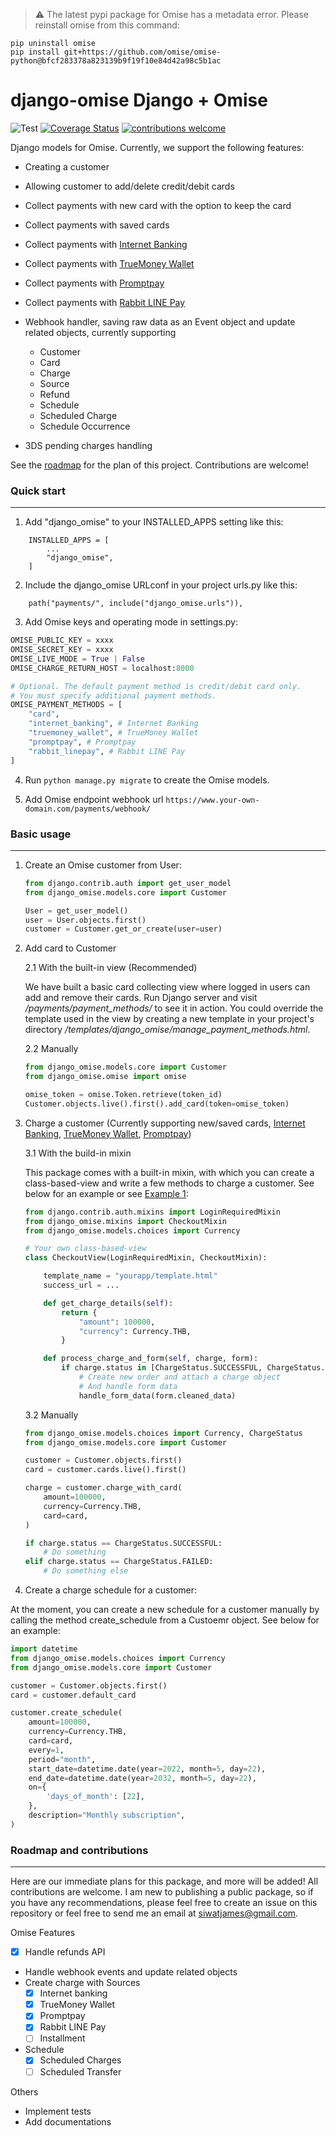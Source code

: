 > :warning: The latest pypi package for Omise has a metadata error. Please reinstall omise from this command:

```
pip uninstall omise
pip install git+https://github.com/omise/omise-python@bfcf283378a823139b9f19f10e84d42a98c5b1ac
```

# django-omise Django + Omise

![Test](https://github.com/jamesx00/django-omise/actions/workflows/tests.yml/badge.svg)
[![Coverage Status](https://coveralls.io/repos/github/jamesx00/django-omise/badge.svg?branch=master)](https://coveralls.io/github/jamesx00/django-omise?branch=master)
[![contributions welcome](https://img.shields.io/badge/contributions-welcome-brightgreen.svg?style=flat)](https://github.com/jamesx00/django-omise/issues)

Django models for Omise. Currently, we support the following features:

-   Creating a customer
-   Allowing customer to add/delete credit/debit cards
-   Collect payments with new card with the option to keep the card
-   Collect payments with saved cards
-   Collect payments with [Internet Banking](https://www.omise.co/internet-banking)
-   Collect payments with [TrueMoney Wallet](https://www.omise.co/truemoney-wallet)
-   Collect payments with [Promptpay](https://www.omise.co/promptpay)
-   Collect payments with [Rabbit LINE Pay](https://www.omise.co/rabbit-linepay)
-   Webhook handler, saving raw data as an Event object and update related objects, currently supporting

    -   Customer
    -   Card
    -   Charge
    -   Source
    -   Refund
    -   Schedule
    -   Scheduled Charge
    -   Schedule Occurrence

-   3DS pending charges handling

See the [roadmap](#roadmap-and-contributions) for the plan of this project. Contributions are welcome!

### Quick start

---

1. Add "django_omise" to your INSTALLED_APPS setting like this:

```
    INSTALLED_APPS = [
        ...
        "django_omise",
    ]
```

2. Include the django_omise URLconf in your project urls.py like this:

```
    path("payments/", include("django_omise.urls")),
```

3. Add Omise keys and operating mode in settings.py:

```python
OMISE_PUBLIC_KEY = xxxx
OMISE_SECRET_KEY = xxxx
OMISE_LIVE_MODE = True | False
OMISE_CHARGE_RETURN_HOST = localhost:8000

# Optional. The default payment method is credit/debit card only.
# You must specify additional payment methods.
OMISE_PAYMENT_METHODS = [
    "card",
    "internet_banking", # Internet Banking
    "truemoney_wallet", # TrueMoney Wallet
    "promptpay", # Promptpay
    "rabbit_linepay", # Rabbit LINE Pay
]
```

4. Run `python manage.py migrate` to create the Omise models.

5. Add Omise endpoint webhook url `https://www.your-own-domain.com/payments/webhook/`

### Basic usage

---

1. Create an Omise customer from User:

    ```python
    from django.contrib.auth import get_user_model
    from django_omise.models.core import Customer

    User = get_user_model()
    user = User.objects.first()
    customer = Customer.get_or_create(user=user)
    ```

2. Add card to Customer

    2.1 With the built-in view (Recommended)

    We have built a basic card collecting view where logged in users can add and remove their cards. Run Django server and visit _/payments/payment_methods/_ to see it in action. You could override the template used in the view by creating a new template in your project's directory _/templates/django_omise/manage_payment_methods.html_.

    2.2 Manually

    ```python
    from django_omise.models.core import Customer
    from django_omise.omise import omise

    omise_token = omise.Token.retrieve(token_id)
    Customer.objects.live().first().add_card(token=omise_token)
    ```

3. Charge a customer (Currently supporting new/saved cards, [Internet Banking](https://www.omise.co/internet-banking), [TrueMoney Wallet](https://www.omise.co/truemoney-wallet), [Promptpay](https://www.omise.co/promptpay))

    3.1 With the build-in mixin

    This package comes with a built-in mixin, with which you can create a class-based-view and write a few methods to charge a customer. See below for an example or see [Example 1](./examples/):

    ```python
    from django.contrib.auth.mixins import LoginRequiredMixin
    from django_omise.mixins import CheckoutMixin
    from django_omise.models.choices import Currency

    # Your own class-based-view
    class CheckoutView(LoginRequiredMixin, CheckoutMixin):

        template_name = "yourapp/template.html"
        success_url = ...

        def get_charge_details(self):
            return {
                "amount": 100000,
                "currency": Currency.THB,
            }

        def process_charge_and_form(self, charge, form):
            if charge.status in [ChargeStatus.SUCCESSFUL, ChargeStatus.PENDING]:
                # Create new order and attach a charge object
                # And handle form data
                handle_form_data(form.cleaned_data)
    ```

    3.2 Manually

    ```python
    from django_omise.models.choices import Currency, ChargeStatus
    from django_omise.models.core import Customer

    customer = Customer.objects.first()
    card = customer.cards.live().first()

    charge = customer.charge_with_card(
        amount=100000,
        currency=Currency.THB,
        card=card,
    )

    if charge.status == ChargeStatus.SUCCESSFUL:
        # Do something
    elif charge.status == ChargeStatus.FAILED:
        # Do something else
    ```

4. Create a charge schedule for a customer:

At the moment, you can create a new schedule for a customer manually by calling the method create_schedule from a Custoemr object. See below for an example:

```python
import datetime
from django_omise.models.choices import Currency
from django_omise.models.core import Customer

customer = Customer.objects.first()
card = customer.default_card

customer.create_schedule(
    amount=100000,
    currency=Currency.THB,
    card=card,
    every=1,
    period="month",
    start_date=datetime.date(year=2022, month=5, day=22),
    end_date=datetime.date(year=2032, month=5, day=22),
    on={
        'days_of_month': [22],
    },
    description="Monthly subscription",
)
```

### Roadmap and contributions

---

Here are our immediate plans for this package, and more will be added! All contributions are welcome. I am new to publishing a public package, so if you have any recommendations, please feel free to create an issue on this repository or feel free to send me an email at siwatjames@gmail.com.

Omise Features

-   [x] Handle refunds API
-   Handle webhook events and update related objects
-   Create charge with Sources
    -   [x] Internet banking
    -   [x] TrueMoney Wallet
    -   [x] Promptpay
    -   [x] Rabbit LINE Pay
    -   [ ] Installment
-   Schedule
    -   [x] Scheduled Charges
    -   [ ] Scheduled Transfer

Others

-   Implement tests
-   Add documentations
